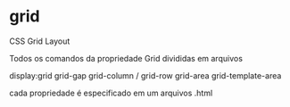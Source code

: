 # grid
CSS Grid Layout

Todos os comandos da propriedade Grid divididas em arquivos

display:grid
grid-gap
grid-column / grid-row
grid-area
grid-template-area

cada propriedade é especificado em um arquivos .html
